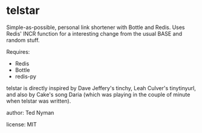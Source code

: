 telstar
========

Simple-as-possible, personal link shortener with Bottle and Redis. Uses Redis' INCR function for a interesting change from the usual BASE and random stuff. 

Requires: 
 
* Redis
* Bottle
* redis-py

telstar is directly inspired by Dave Jeffery's tinchy, Leah Culver's tinytinyurl, and also by Cake's song Daria (which was playing in the couple of minute when telstar was written).

author: Ted Nyman

license: MIT

